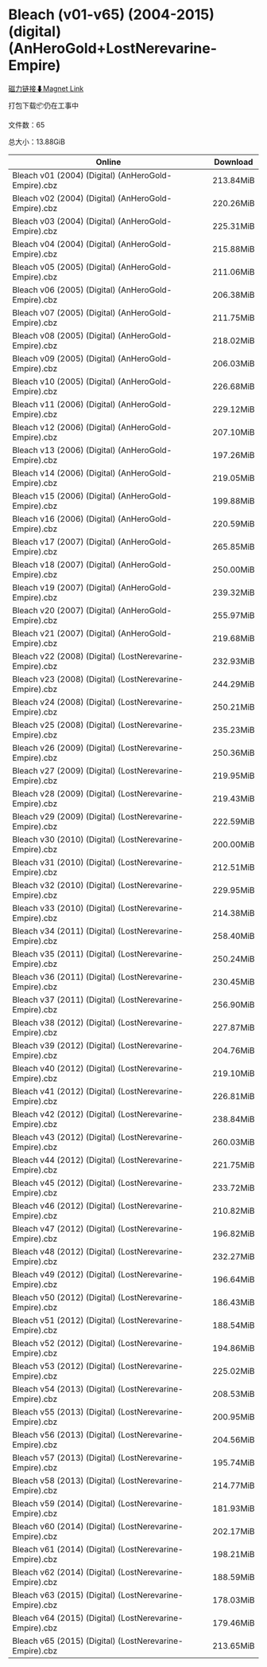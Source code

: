 # Bleach (v01-v65) (2004-2015) (digital) (AnHeroGold+LostNerevarine-Empire)

[磁力链接⬇Magnet Link](magnet:?xt=urn:btih:caddfb0bffca967d6cd82f50aae7d0ff97f5f446&dn=Bleach%20%28v01-v65%29%20%282004-2015%29%20%28digital%29%20%28AnHeroGold%2BLostNerevarine-Empire%29)

打包下载📦仍在工事中

文件数：65

总大小：13.88GiB

Online | Download
--- | ---
Bleach v01 (2004) (Digital) (AnHeroGold-Empire).cbz | 213.84MiB
Bleach v02 (2004) (Digital) (AnHeroGold-Empire).cbz | 220.26MiB
Bleach v03 (2004) (Digital) (AnHeroGold-Empire).cbz | 225.31MiB
Bleach v04 (2004) (Digital) (AnHeroGold-Empire).cbz | 215.88MiB
Bleach v05 (2005) (Digital) (AnHeroGold-Empire).cbz | 211.06MiB
Bleach v06 (2005) (Digital) (AnHeroGold-Empire).cbz | 206.38MiB
Bleach v07 (2005) (Digital) (AnHeroGold-Empire).cbz | 211.75MiB
Bleach v08 (2005) (Digital) (AnHeroGold-Empire).cbz | 218.02MiB
Bleach v09 (2005) (Digital) (AnHeroGold-Empire).cbz | 206.03MiB
Bleach v10 (2005) (Digital) (AnHeroGold-Empire).cbz | 226.68MiB
Bleach v11 (2006) (Digital) (AnHeroGold-Empire).cbz | 229.12MiB
Bleach v12 (2006) (Digital) (AnHeroGold-Empire).cbz | 207.10MiB
Bleach v13 (2006) (Digital) (AnHeroGold-Empire).cbz | 197.26MiB
Bleach v14 (2006) (Digital) (AnHeroGold-Empire).cbz | 219.05MiB
Bleach v15 (2006) (Digital) (AnHeroGold-Empire).cbz | 199.88MiB
Bleach v16 (2006) (Digital) (AnHeroGold-Empire).cbz | 220.59MiB
Bleach v17 (2007) (Digital) (AnHeroGold-Empire).cbz | 265.85MiB
Bleach v18 (2007) (Digital) (AnHeroGold-Empire).cbz | 250.00MiB
Bleach v19 (2007) (Digital) (AnHeroGold-Empire).cbz | 239.32MiB
Bleach v20 (2007) (Digital) (AnHeroGold-Empire).cbz | 255.97MiB
Bleach v21 (2007) (Digital) (AnHeroGold-Empire).cbz | 219.68MiB
Bleach v22 (2008) (Digital) (LostNerevarine-Empire).cbz | 232.93MiB
Bleach v23 (2008) (Digital) (LostNerevarine-Empire).cbz | 244.29MiB
Bleach v24 (2008) (Digital) (LostNerevarine-Empire).cbz | 250.21MiB
Bleach v25 (2008) (Digital) (LostNerevarine-Empire).cbz | 235.23MiB
Bleach v26 (2009) (Digital) (LostNerevarine-Empire).cbz | 250.36MiB
Bleach v27 (2009) (Digital) (LostNerevarine-Empire).cbz | 219.95MiB
Bleach v28 (2009) (Digital) (LostNerevarine-Empire).cbz | 219.43MiB
Bleach v29 (2009) (Digital) (LostNerevarine-Empire).cbz | 222.59MiB
Bleach v30 (2010) (Digital) (LostNerevarine-Empire).cbz | 200.00MiB
Bleach v31 (2010) (Digital) (LostNerevarine-Empire).cbz | 212.51MiB
Bleach v32 (2010) (Digital) (LostNerevarine-Empire).cbz | 229.95MiB
Bleach v33 (2010) (Digital) (LostNerevarine-Empire).cbz | 214.38MiB
Bleach v34 (2011) (Digital) (LostNerevarine-Empire).cbz | 258.40MiB
Bleach v35 (2011) (Digital) (LostNerevarine-Empire).cbz | 250.24MiB
Bleach v36 (2011) (Digital) (LostNerevarine-Empire).cbz | 230.45MiB
Bleach v37 (2011) (Digital) (LostNerevarine-Empire).cbz | 256.90MiB
Bleach v38 (2012) (Digital) (LostNerevarine-Empire).cbz | 227.87MiB
Bleach v39 (2012) (Digital) (LostNerevarine-Empire).cbz | 204.76MiB
Bleach v40 (2012) (Digital) (LostNerevarine-Empire).cbz | 219.10MiB
Bleach v41 (2012) (Digital) (LostNerevarine-Empire).cbz | 226.81MiB
Bleach v42 (2012) (Digital) (LostNerevarine-Empire).cbz | 238.84MiB
Bleach v43 (2012) (Digital) (LostNerevarine-Empire).cbz | 260.03MiB
Bleach v44 (2012) (Digital) (LostNerevarine-Empire).cbz | 221.75MiB
Bleach v45 (2012) (Digital) (LostNerevarine-Empire).cbz | 233.72MiB
Bleach v46 (2012) (Digital) (LostNerevarine-Empire).cbz | 210.82MiB
Bleach v47 (2012) (Digital) (LostNerevarine-Empire).cbz | 196.82MiB
Bleach v48 (2012) (Digital) (LostNerevarine-Empire).cbz | 232.27MiB
Bleach v49 (2012) (Digital) (LostNerevarine-Empire).cbz | 196.64MiB
Bleach v50 (2012) (Digital) (LostNerevarine-Empire).cbz | 186.43MiB
Bleach v51 (2012) (Digital) (LostNerevarine-Empire).cbz | 188.54MiB
Bleach v52 (2012) (Digital) (LostNerevarine-Empire).cbz | 194.86MiB
Bleach v53 (2012) (Digital) (LostNerevarine-Empire).cbz | 225.02MiB
Bleach v54 (2013) (Digital) (LostNerevarine-Empire).cbz | 208.53MiB
Bleach v55 (2013) (Digital) (LostNerevarine-Empire).cbz | 200.95MiB
Bleach v56 (2013) (Digital) (LostNerevarine-Empire).cbz | 204.56MiB
Bleach v57 (2013) (Digital) (LostNerevarine-Empire).cbz | 195.74MiB
Bleach v58 (2013) (Digital) (LostNerevarine-Empire).cbz | 214.77MiB
Bleach v59 (2014) (Digital) (LostNerevarine-Empire).cbz | 181.93MiB
Bleach v60 (2014) (Digital) (LostNerevarine-Empire).cbz | 202.17MiB
Bleach v61 (2014) (Digital) (LostNerevarine-Empire).cbz | 198.21MiB
Bleach v62 (2014) (Digital) (LostNerevarine-Empire).cbz | 188.59MiB
Bleach v63 (2015) (Digital) (LostNerevarine-Empire).cbz | 178.03MiB
Bleach v64 (2015) (Digital) (LostNerevarine-Empire).cbz | 179.46MiB
Bleach v65 (2015) (Digital) (LostNerevarine-Empire).cbz | 213.65MiB